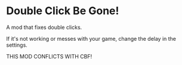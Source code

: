 # Double Click Be Gone!

A mod that fixes double clicks.

If it's not working or messes with your game, change the delay in the settings.

THIS MOD CONFLICTS WITH CBF!
